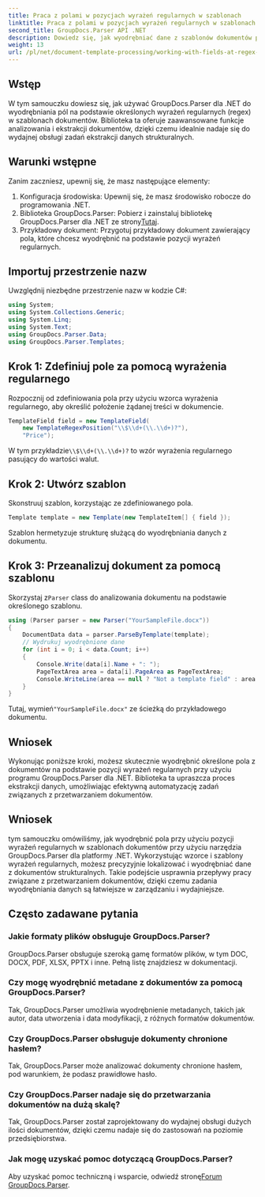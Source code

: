 ```yaml
---
title: Praca z polami w pozycjach wyrażeń regularnych w szablonach
linktitle: Praca z polami w pozycjach wyrażeń regularnych w szablonach
second_title: GroupDocs.Parser API .NET
description: Dowiedz się, jak wyodrębniać dane z szablonów dokumentów przy użyciu pozycji wyrażeń regularnych za pomocą GroupDocs.Parser dla platformy .NET. Efektywnie automatyzuj zadania ekstrakcji danych.
weight: 13
url: /pl/net/document-template-processing/working-with-fields-at-regex-positions-in-templates/
---
```

## Wstęp
W tym samouczku dowiesz się, jak używać GroupDocs.Parser dla .NET do wyodrębniania pól na podstawie określonych wyrażeń regularnych (regex) w szablonach dokumentów. Biblioteka ta oferuje zaawansowane funkcje analizowania i ekstrakcji dokumentów, dzięki czemu idealnie nadaje się do wydajnej obsługi zadań ekstrakcji danych strukturalnych.
## Warunki wstępne
Zanim zaczniesz, upewnij się, że masz następujące elementy:
1. Konfiguracja środowiska: Upewnij się, że masz środowisko robocze do programowania .NET.
2.  Biblioteka GroupDocs.Parser: Pobierz i zainstaluj bibliotekę GroupDocs.Parser dla .NET ze strony[Tutaj](https://releases.groupdocs.com/parser/net/).
3. Przykładowy dokument: Przygotuj przykładowy dokument zawierający pola, które chcesz wyodrębnić na podstawie pozycji wyrażeń regularnych.

## Importuj przestrzenie nazw
Uwzględnij niezbędne przestrzenie nazw w kodzie C#:
```csharp
using System;
using System.Collections.Generic;
using System.Linq;
using System.Text;
using GroupDocs.Parser.Data;
using GroupDocs.Parser.Templates;
```
## Krok 1: Zdefiniuj pole za pomocą wyrażenia regularnego
Rozpocznij od zdefiniowania pola przy użyciu wzorca wyrażenia regularnego, aby określić położenie żądanej treści w dokumencie.
```csharp
TemplateField field = new TemplateField(
    new TemplateRegexPosition("\\$\\d+(\\.\\d+)?"),
    "Price");
```
 W tym przykładzie`\\$\\d+(\\.\\d+)?` to wzór wyrażenia regularnego pasujący do wartości walut.
## Krok 2: Utwórz szablon
Skonstruuj szablon, korzystając ze zdefiniowanego pola.
```csharp
Template template = new Template(new TemplateItem[] { field });
```
Szablon hermetyzuje strukturę służącą do wyodrębniania danych z dokumentu.
## Krok 3: Przeanalizuj dokument za pomocą szablonu
 Skorzystaj z`Parser` class do analizowania dokumentu na podstawie określonego szablonu.
```csharp
using (Parser parser = new Parser("YourSampleFile.docx"))
{
    DocumentData data = parser.ParseByTemplate(template);
    // Wydrukuj wyodrębnione dane
    for (int i = 0; i < data.Count; i++)
    {
        Console.Write(data[i].Name + ": ");
        PageTextArea area = data[i].PageArea as PageTextArea;
        Console.WriteLine(area == null ? "Not a template field" : area.Text);
    }
}
```
 Tutaj, wymień`"YourSampleFile.docx"` ze ścieżką do przykładowego dokumentu.

## Wniosek
Wykonując poniższe kroki, możesz skutecznie wyodrębnić określone pola z dokumentów na podstawie pozycji wyrażeń regularnych przy użyciu programu GroupDocs.Parser dla .NET. Biblioteka ta upraszcza proces ekstrakcji danych, umożliwiając efektywną automatyzację zadań związanych z przetwarzaniem dokumentów.

## Wniosek
tym samouczku omówiliśmy, jak wyodrębnić pola przy użyciu pozycji wyrażeń regularnych w szablonach dokumentów przy użyciu narzędzia GroupDocs.Parser dla platformy .NET. Wykorzystując wzorce i szablony wyrażeń regularnych, możesz precyzyjnie lokalizować i wyodrębniać dane z dokumentów strukturalnych. Takie podejście usprawnia przepływy pracy związane z przetwarzaniem dokumentów, dzięki czemu zadania wyodrębniania danych są łatwiejsze w zarządzaniu i wydajniejsze.

## Często zadawane pytania
### Jakie formaty plików obsługuje GroupDocs.Parser?
GroupDocs.Parser obsługuje szeroką gamę formatów plików, w tym DOC, DOCX, PDF, XLSX, PPTX i inne. Pełną listę znajdziesz w dokumentacji.
### Czy mogę wyodrębnić metadane z dokumentów za pomocą GroupDocs.Parser?
Tak, GroupDocs.Parser umożliwia wyodrębnienie metadanych, takich jak autor, data utworzenia i data modyfikacji, z różnych formatów dokumentów.
### Czy GroupDocs.Parser obsługuje dokumenty chronione hasłem?
Tak, GroupDocs.Parser może analizować dokumenty chronione hasłem, pod warunkiem, że podasz prawidłowe hasło.
### Czy GroupDocs.Parser nadaje się do przetwarzania dokumentów na dużą skalę?
Tak, GroupDocs.Parser został zaprojektowany do wydajnej obsługi dużych ilości dokumentów, dzięki czemu nadaje się do zastosowań na poziomie przedsiębiorstwa.
### Jak mogę uzyskać pomoc dotyczącą GroupDocs.Parser?
 Aby uzyskać pomoc techniczną i wsparcie, odwiedź stronę[Forum GroupDocs.Parser](https://forum.groupdocs.com/c/parser/17).